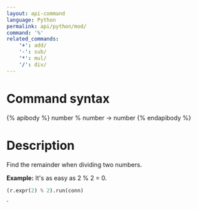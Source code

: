```yaml
---
layout: api-command
language: Python
permalink: api/python/mod/
command: '%'
related_commands:
    '+': add/
    '-': sub/
    '*': mul/
    '/': div/
---
```


# Command syntax #

{% apibody %}
number % number &rarr; number
{% endapibody %}

# Description #

Find the remainder when dividing two numbers.

__Example:__ It's as easy as 2 % 2 = 0.

```py
(r.expr(2) % 2).run(conn)
```

`
